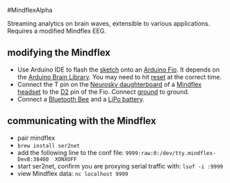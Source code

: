 #MindflexAlpha

Streaming analytics on brain waves, extensible to various applications.  Requires a modified Mindflex EEG.

## modifying the Mindflex

* Use Arduino IDE to flash the [sketch](https://github.com/calebbarr/MindflexAlpha/blob/master/embedded/MindflexAlphaArduinoSketch.pde) onto an [Arduino Fio](http://arduino.cc/en/Main/ArduinoBoardFio).  It depends on the [Arduino Brain Library](https://github.com/kitschpatrol/Brain).  You may need to hit [reset](http://stackoverflow.com/a/20735393/1215687) at the correct time.
* Connect the T pin on the [Neurosky daughterboard](http://frontiernerds.com/files/imagecache/full-screen/t-pin-soldered.jpg) of a [Mindflex headset](http://www.ebay.com/sch/i.html?_from=R40&_trksid=p2050601.m570.l1313.TR0.TRC0.H0.Xmindflex+duel+replacement+headset&_nkw=mindflex+duel+replacement+headset&_sacat=0) to the [D2](http://www.instructables.com/file/F49LH28GZLW9939) pin of the Fio.  Connect [ground](http://frontiernerds.com/files/imagecache/full-column/4492255397_b86e4a8b56_o.jpg) to ground.
* Connect a [Bluetooth Bee](http://www.seeedstudio.com/depot/Bluetooth-Bee-p-598.html) and a [LiPo battery](https://www.sparkfun.com/products/731).

## communicating with the Mindflex
* 	pair mindflex
* 	`brew install ser2net`
* 	add the following line to the conf file: 
		`9999:raw:0:/dev/tty.mindflex-DevB:38400  XONXOFF`
* 	start ser2net, confirm you are proxying serial traffic with: 
		`lsof -i :9999`
* 	view Mindflex data:
		`nc localhost 9999`
